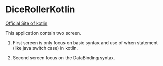 # DiceRollerKotlin
[Official Site of kotlin](https://kotlinlang.org/docs/home.html)

This application contain two screen.
1. First screen is only focus on basic syntax and use of when statement (like java switch case) in kotlin.



2. Second screen focus on the DataBinding syntax.

